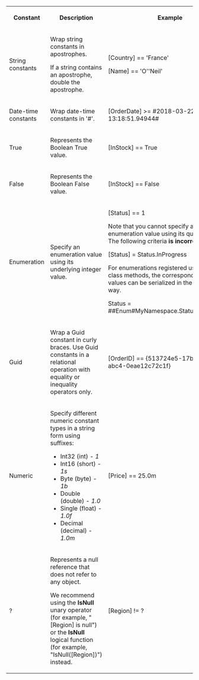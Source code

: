 <table><tr><th><p>Constant</p>
</th><th><p>Description</p>
</th><th><p>Example</p>
</th></tr><tr><td><p>String constants</p>
</td><td><p>Wrap string constants in apostrophes.</p>
<p>If a string contains an apostrophe, double the apostrophe.</p>
</td><td><p>[Country] == &#39;France&#39;</p>
<p>[Name] == &#39;O&#39;&#39;Neil&#39;</p>
</td></tr><tr><td><p>Date-time constants</p>
</td><td><p>Wrap date-time constants in &#39;#&#39;.</p>
</td><td><p>[OrderDate] &gt;= #2018-03-22 13:18:51.94944#</p>
</td></tr><tr><td><p>True</p>
</td><td><p>Represents the Boolean True value.</p>
</td><td><p>[InStock] == True</p>
</td></tr><tr><td><p>False</p>
</td><td><p>Represents the Boolean False value.</p>
</td><td><p>[InStock] == False</p>
</td></tr><tr><td><p>Enumeration</p>
</td><td><p>Specify an enumeration value using its underlying integer value.</p>
</td><td><p>[Status] == 1</p>
<p>Note that you cannot specify an enumeration value using its qualified name. The following criteria <strong>is incorrect</strong>:</p>
<p>[Status] = Status.InProgress</p>
<p>For enumerations registered using static  class methods, the corresponding criteria values can be serialized in the following way.</p>
<p>Status = ##Enum#MyNamespace.Status,InProgress#</p>
</td></tr><tr><td><p>Guid</p>
</td><td><p>Wrap a Guid constant in curly braces. Use Guid constants in a relational operation with equality or inequality operators only.</p>
</td><td><p>[OrderID] == {513724e5-17b7-4ec6-abc4-0eae12c72c1f}</p>
</td></tr><tr><td><p>Numeric</p>
</td><td><p>Specify different numeric constant types in a string form using suffixes:</p>
<ul>
<li>Int32 (int) - <em>1</em></li>
<li>Int16 (short) - <em>1s</em></li>
<li>Byte (byte) - <em>1b</em></li>
<li>Double (double) - <em>1.0</em></li>
<li>Single (float) - <em>1.0f</em></li>
<li>Decimal (decimal) - <em>1.0m</em></li>
</ul>
</td><td><p>[Price] == 25.0m</p>
</td></tr><tr><td><p>?</p>
</td><td><p>Represents a null reference that does not refer to any object.</p>
<p>We recommend using the <strong>IsNull</strong> unary operator (for example, &quot;[Region] is null&quot;) or the <strong>IsNull</strong> logical function (for example, &quot;IsNull([Region])&quot;) instead.</p>
</td><td><p>[Region] != ?</p>
</td></tr></table>